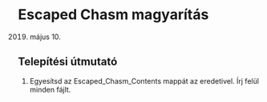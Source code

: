 # Escaped Chasm magyarítás
 2019. május 10.

## Telepítési útmutató
1. Egyesítsd az Escaped_Chasm_Contents mappát az eredetivel. Írj felül minden fájlt.
